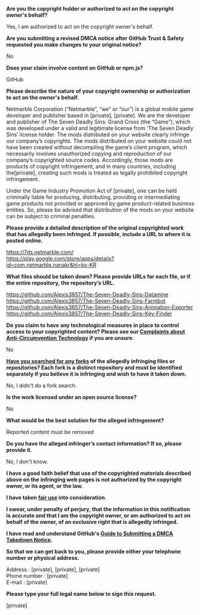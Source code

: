 **Are you the copyright holder or authorized to act on the copyright owner's behalf?**

Yes, I am authorized to act on the copyright owner's behalf.

**Are you submitting a revised DMCA notice after GitHub Trust & Safety requested you make changes to your original notice?**

No

**Does your claim involve content on GitHub or npm.js?**

GitHub

**Please describe the nature of your copyright ownership or authorization to act on the owner's behalf.**

Netmarble Corporation (“Netmarble”, “we” or “our”) is a global mobile game developer and publisher based in [private], [private]. We are the developer and publisher of The Seven Deadly Sins: Grand Cross (the “Game”), which was developed under a valid and legitimate license from ‘The Seven Deadly Sins’ license holder.
The mods distributed on your website clearly infringe our company’s copyrights. The mods distributed on your website could not have been created without decompiling the game’s client program, which necessarily involves unauthorized copying and reproduction of our company’s copyrighted source codes. Accordingly, those mods are products of copyright infringement, and in many countries, including the[private], creating such mods is treated as legally prohibited copyright infringement.

Under the Game Industry Promotion Act of [private], one can be held criminally liable for producing, distributing, providing or intermediating game products not provided or approved by game product-related business entities. So, please be advised that distribution of the mods on your website can be subject to criminal penalties.

**Please provide a detailed description of the original copyrighted work that has allegedly been infringed. If possible, include a URL to where it is posted online.**

https://7ds.netmarble.com/  
https://play.google.com/store/apps/details?id=com.netmarble.nanakr&hl=ko-KR

**What files should be taken down? Please provide URLs for each file, or if the entire repository, the repository’s URL.**

https://github.com/Alexis3857/The-Seven-Deadly-Sins-Datamine  
https://github.com/Alexis3857/The-Seven-Deadly-Sins-Farmbot  
https://github.com/Alexis3857/The-Seven-Deadly-Sins-Animation-Exporter  
https://github.com/Alexis3857/The-Seven-Deadly-Sins-Key-Finder  

**Do you claim to have any technological measures in place to control access to your copyrighted content? Please see our <a href="https://docs.github.com/articles/guide-to-submitting-a-dmca-takedown-notice#complaints-about-anti-circumvention-technology">Complaints about Anti-Circumvention Technology</a> if you are unsure.**

No

**<a href="https://docs.github.com/articles/dmca-takedown-policy#b-what-about-forks-or-whats-a-fork">Have you searched for any forks</a> of the allegedly infringing files or repositories? Each fork is a distinct repository and must be identified separately if you believe it is infringing and wish to have it taken down.**

No, I didn't do a fork search.

**Is the work licensed under an open source license?**

No

**What would be the best solution for the alleged infringement?**

Reported content must be removed

**Do you have the alleged infringer’s contact information? If so, please provide it.**

No, I don't know.

**I have a good faith belief that use of the copyrighted materials described above on the infringing web pages is not authorized by the copyright owner, or its agent, or the law.**

**I have taken <a href="https://www.lumendatabase.org/topics/22">fair use</a> into consideration.**

**I swear, under penalty of perjury, that the information in this notification is accurate and that I am the copyright owner, or am authorized to act on behalf of the owner, of an exclusive right that is allegedly infringed.**

**I have read and understand GitHub's <a href="https://docs.github.com/articles/guide-to-submitting-a-dmca-takedown-notice/">Guide to Submitting a DMCA Takedown Notice</a>.**

**So that we can get back to you, please provide either your telephone number or physical address.**

Address : [private], [private], [private]  
Phone number : [private]  
E-mail : [private]

**Please type your full legal name below to sign this request.**

[private]
